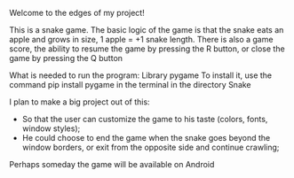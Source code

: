 Welcome to the edges of my project!

This is a snake game.
The basic logic of the game is that the snake eats an apple and grows in size, 1 apple = +1 snake length.
There is also a game score, the ability to resume the game by pressing the R button, or close the game by pressing the Q button

What is needed to run the program:
Library pygame
To install it, use the command pip install pygame in the terminal in the directory Snake

I plan to make a big project out of this:
- So that the user can customize the game to his taste (colors, fonts, window styles);
- He could choose to end the game when the snake goes beyond the window borders, or exit from the opposite side and continue crawling;

Perhaps someday the game will be available on Android
